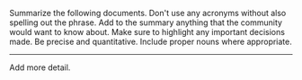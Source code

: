Summarize the following documents.
Don't use any acronyms without also spelling out the phrase.
Add to the summary anything that the community would want to know about.
Make sure to highlight any important decisions made.
Be precise and quantitative. Include proper nouns where appropriate.

---

Add more detail.

